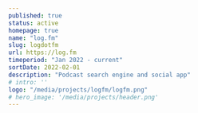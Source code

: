```yaml
---
published: true
status: active
homepage: true
name: "log.fm"
slug: logdotfm
url: https://log.fm
timeperiod: "Jan 2022 - current"
sortDate: 2022-02-01
description: "Podcast search engine and social app"
# intro: ''
logo: "/media/projects/logfm/logfm.png"
# hero_image: '/media/projects/header.png'
---
```

